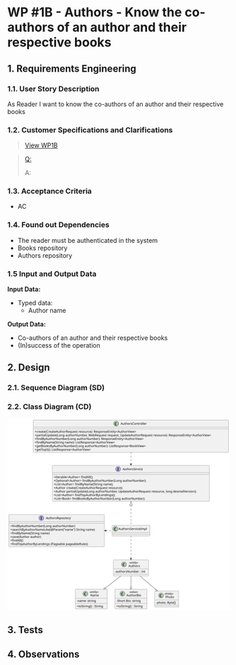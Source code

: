 # WP #1B - Authors - Know the co-authors of an author and their respective books

## 1. Requirements Engineering
### 1.1. User Story Description
As Reader I want to know the co-authors of an author and their respective books

### 1.2. Customer Specifications and Clarifications

>[View WP1B](..%2FWP1B-Authors.md)

>[Q:  ]()
>
>A: 
> 
### 1.3. Acceptance Criteria
- AC

### 1.4. Found out Dependencies
- The reader must be authenticated in the system
- Books repository
- Authors repository
### 1.5 Input and Output Data

**Input Data:**

* Typed data:
  * Author name

**Output Data:**

* Co-authors of an author and their respective books
* (In)success of the operation


## 2. Design
### 2.1. Sequence Diagram (SD)

### 2.2. Class Diagram (CD)
![ClassDiagram.svg](..%2FClassDiagram.svg)
## 3. Tests
## 4. Observations

